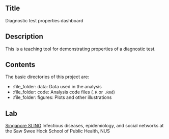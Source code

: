 ## Title

Diagnostic test properties dashboard


## Description

This is a teaching tool for demonstrating properties of a diagnostic test.


## Contents

The basic directories of this project are:

- \:file\_folder\: data\: Data used in the analysis
- \:file\_folder\: code\: Analysis code files (`.R` or `.Rmd`)
- \:file\_folder\: figures\: Plots and other illustrations

## Lab

[Singapore SLING](http://blog.nus.edu.sg/singaporesling/)
Infectious diseases, epidemiology, and social networks at the Saw Swee Hock School of Public Health, NUS


